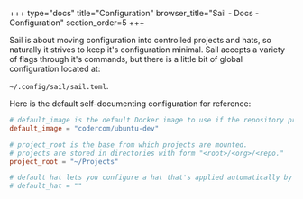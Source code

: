 +++
type="docs"
title="Configuration"
browser_title="Sail - Docs - Configuration"
section_order=5
+++

Sail is about moving configuration into controlled projects and hats, so naturally
it strives to keep it's configuration minimal. Sail accepts a variety of flags
through it's commands, but there is a little bit of global configuration located at:

`~/.config/sail/sail.toml`.

Here is the default self-documenting configuration for reference:

```toml
# default_image is the default Docker image to use if the repository provides none.
default_image = "codercom/ubuntu-dev"

# project_root is the base from which projects are mounted.
# projects are stored in directories with form "<root>/<org>/<repo."
project_root = "~/Projects"

# default hat lets you configure a hat that's applied automatically by default.
# default_hat = ""
```
